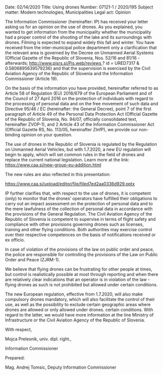 Date: 02/14/2020
Title: Using drones
Number: 07121-1 / 2020/195
Subject matter: Modern technologies, Municipalities
Legal act: Opinion

The Information Commissioner (hereinafter: IP) has received your letter asking us for an opinion on the use of drones. As you explained, you wanted to get information from the municipality whether the municipality had a proper control of the shooting of the lake and its surroundings with drones. Filming is expected to expand widely this fall and winter. You have received from the inter-municipal police department only a clarification that the relevant area is governed by the Decree on Unmanned Aerial Systems (Official Gazette of the Republic of Slovenia, Nos. 52/16 and 81/16 - afterwards; http://www.pisrs.si/Pis.web/reviews ? id = URED7317 & 0.5806895639579236) and that the supervision is exercised by the Civil Aviation Agency of the Republic of Slovenia and the Information Commissioner (Article 19).

On the basis of the information you have provided, hereinafter referred to as Article 58 of Regulation (EU) 2016/679 of the European Parliament and of the Council of 27 April 2016 on the protection of individuals with regard to the processing of personal data and on the free movement of such data and Directive 95/46 / EC (hereinafter: the General Decree), point 7 of the first paragraph of Article 49 of the Personal Data Protection Act (Official Gazette of the Republic of Slovenia, No. 94/07, officially consolidated text, hereinafter ZVOP-1), and 2 Article 43 of the Information Commissioner Act (Official Gazette RS, No. 113/05, hereinafter ZInfP), we provide our non-binding opinion on your question.

The use of drones in the Republic of Slovenia is regulated by the Regulation on Unmanned Aerial Vehicles, but with 1.7.2020, a new EU regulation will begin to apply, which will set common rules in the field of drones and replace the current national legislation. Learn more at the link: https://www.caa.si/new-group-eu-addition.html

The new rules are also reflected in this presentation:

https://www.caa.si/upload/editor/file/filed7ed2aa0336d929.pptx

IP further clarifies that, with respect to the use of drones, it is competent (only) to monitor that the drones' operators have fulfilled their obligations to carry out an impact assessment on the protection of personal data and to the mere lawfulness of the collection of personal data in accordance with the provisions of the General Regulation. The Civil Aviation Agency of the Republic of Slovenia is competent to supervise in terms of flight safety and compliance with other provisions governing drones such as licenses, training and other flying conditions. Both authorities may exercise control over their respective competences on the basis of notifications received or ex officio.

In case of violation of the provisions of the law on public order and peace, the police are responsible for controlling the provisions of the Law on Public Order and Peace (ZJRM-1).

We believe that flying drones can be frustrating for other people at times, but control is realistically possible at most through reporting and when there are relatively clear indications that an operator is in violation of the law - flying drones as such is not prohibited but allowed under certain conditions.

The new European regulation, effective from 1.7.2020, will also make compulsory drones mandatory, which will also facilitate the control of their use, as well as the possibility to exclude certain geographic areas where drones are allowed or only allowed under drones. certain conditions. With regard to the latter, we would have more information at the line Ministry of Infrastructure or the Civil Aviation Agency of the Republic of Slovenia.

With respect,

Mojca Prelesnik, univ. dipl. right.,

Information Commissioner

Prepared:

Mag. Andrej Tomsic,
Deputy Information Commissioner
